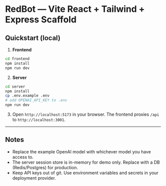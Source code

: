 # RedBot — Vite React + Tailwind + Express Scaffold

## Quickstart (local)

1. **Frontend**

```bash
cd frontend
npm install
npm run dev
```

2. **Server**

```bash
cd server
npm install
cp .env.example .env
# add OPENAI_API_KEY to .env
npm run dev
```

3. Open `http://localhost:5173` in your browser. The frontend proxies `/api` to `http://localhost:3001`.

---

## Notes
- Replace the example OpenAI model with whichever model you have access to.
- The server session store is in-memory for demo only. Replace with a DB (Redis/Postgres) for production.
- Keep API keys out of git. Use environment variables and secrets in your deployment provider.
